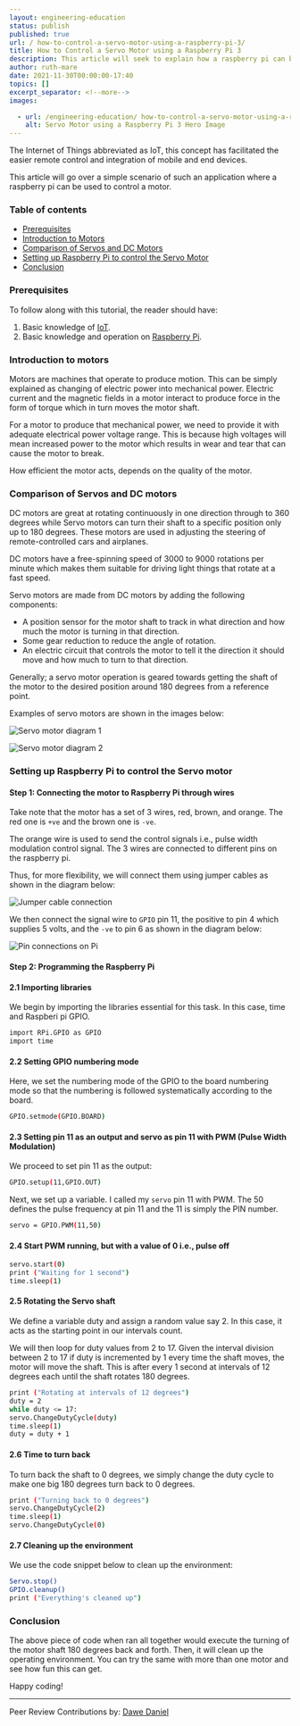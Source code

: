 ```yaml
---
layout: engineering-education
status: publish
published: true
url: / how-to-control-a-servo-motor-using-a-raspberry-pi-3/
title: How to Control a Servo Motor using a Raspberry Pi 3
description: This article will seek to explain how a raspberry pi can be programmed to control a servo motor. The aim is to simulate a simple IoT scenario where the motor simulates a car engine and the Raspberry Pi simulates the control system.
author: ruth-mare
date: 2021-11-30T00:00:00-17:40
topics: []
excerpt_separator: <!--more-->
images:

  - url: /engineering-education/ how-to-control-a-servo-motor-using-a-raspberry-pi-3/hero.jpg
    alt: Servo Motor using a Raspberry Pi 3 Hero Image
---
```

The Internet of Things abbreviated as IoT, this concept has facilitated the easier remote control and integration of mobile and end devices.
<!--more-->
This article will go over a simple scenario of such an application where a raspberry pi can be used to control a motor.

### Table of contents
- [Prerequisites](#prerequisites)
- [Introduction to Motors](#introduction-to-motors)
- [Comparison of Servos and DC Motors](#comparison-of-servos-and-dc-motors)
- [Setting up Raspberry Pi to control the Servo Motor](#setting-up-raspberry-pi-to-control-the-servo-motor)
- [Conclusion](#conclusion)

### Prerequisites
To follow along with this tutorial, the reader should have:
1. Basic knowledge of [IoT](/engineering-education/an-overview-of-iot-technology/).
2. Basic knowledge and operation on [Raspberry Pi](raspberrypi.org).

### Introduction to motors
Motors are machines that operate to produce motion. This can be simply explained as changing of electric power into mechanical power. Electric current and the magnetic fields in a motor interact to produce force in the form of torque which in turn moves the motor shaft.

For a motor to produce that mechanical power, we need to provide it with adequate electrical power voltage range. This is because high voltages will mean increased power to the motor which results in wear and tear that can cause the motor to break.

How efficient the motor acts, depends on the quality of the motor.

### Comparison of Servos and DC motors
DC motors are great at rotating continuously in one direction through to 360 degrees while Servo motors can turn their shaft to a specific position only up to 180 degrees. These motors are used in adjusting the steering of remote-controlled cars and airplanes.

DC motors have a free-spinning speed of 3000 to 9000 rotations per minute which makes them suitable for driving light things that rotate at a fast speed.

Servo motors are made from DC motors by adding the following components:
- A position sensor for the motor shaft to track in what direction and how much the motor is turning in that direction.
- Some gear reduction to reduce the angle of rotation.
- An electric circuit that controls the motor to tell it the direction it should move and how much to turn to that direction.

Generally; a servo motor operation is geared towards getting the shaft of the motor to the desired position around 180 degrees from a reference point.

Examples of servo motors are shown in the images below:

![Servo motor diagram 1](/engineering-education/how-to-control-a-servo-motor-using-a-raspberry-pi-3/servo.png)

![Servo motor diagram 2](/engineering-education/how-to-control-a-servo-motor-using-a-raspberry-pi-3/servo-motor.png)

### Setting up Raspberry Pi to control the Servo motor
#### Step 1: Connecting the motor to Raspberry Pi through wires
Take note that the motor has a set of 3 wires, red, brown, and orange. The red one is `+ve` and the brown one is `-ve`. 

The orange wire is used to send the control signals i.e., pulse width modulation control signal. The 3 wires are connected to different pins on the raspberry pi.

Thus, for more flexibility, we will connect them using jumper cables as shown in the diagram below:

![Jumper cable connection](/engineering-education/how-to-control-a-servo-motor-using-a-raspberry-pi-3/jumper-cable.png)

We then connect the signal wire to `GPIO` pin 11, the positive to pin 4 which supplies 5 volts, and the `-ve` to pin 6 as shown in the diagram below:

![Pin connections on Pi](/engineering-education/how-to-control-a-servo-motor-using-a-raspberry-pi-3/pi-pin-numbering.jpg)

#### Step 2: Programming the Raspberry Pi

#### 2.1 Importing libraries
We begin by importing the libraries essential for this task. In this case, time and Raspberi pi GPIO.

```bash
import RPi.GPIO as GPIO
import time
```

#### 2.2 Setting GPIO numbering mode
Here, we set the numbering mode of the GPIO to the board numbering mode so that the numbering is followed systematically according to the board.

```bash
GPIO.setmode(GPIO.BOARD)
```

#### 2.3 Setting pin 11 as an output and servo as pin 11 with PWM (Pulse Width Modulation)
We proceed to set pin 11 as the output:

```bash
GPIO.setup(11,GPIO.OUT)
```

Next, we set up a variable. I called my `servo` pin 11 with PWM. The 50 defines the pulse frequency at pin 11 and the 11 is simply the PIN number.

```bash
servo = GPIO.PWM(11,50)
```

#### 2.4 Start PWM running, but with a value of 0 i.e., pulse off

```bash
servo.start(0)
print ("Waiting for 1 second")
time.sleep(1)
```

#### 2.5 Rotating the Servo shaft
We define a variable duty and assign a random value say 2. In this case, it acts as the starting point in our intervals count.

We will then loop for duty values from 2 to 17. Given the interval division between 2 to 17 if duty is incremented by 1 every time the shaft moves, the motor will move the shaft. This is after every 1 second at intervals of 12 degrees each until the shaft rotates 180 degrees.

```bash
print ("Rotating at intervals of 12 degrees")
duty = 2
while duty <= 17:
servo.ChangeDutyCycle(duty)
time.sleep(1)
duty = duty + 1
```

#### 2.6 Time to turn back
To turn back the shaft to 0 degrees, we simply change the duty cycle to make one big 180 degrees turn back to 0 degrees.

```bash
print ("Turning back to 0 degrees")
servo.ChangeDutyCycle(2)
time.sleep(1)
servo.ChangeDutyCycle(0)
```

#### 2.7 Cleaning up the environment
We use the code snippet below to clean up the environment:

```bash
Servo.stop()
GPIO.cleanup()
print ("Everything's cleaned up")
```

### Conclusion
The above piece of code when ran all together would execute the turning of the motor shaft 180 degrees back and forth. Then, it will clean up the operating environment. You can try the same with more than one motor and see how fun this can get.

Happy coding!

---
Peer Review Contributions by: [Dawe Daniel](/engineering-education/authors/dawe-daniel/)